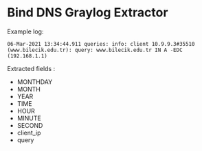 # Bind DNS Graylog Extractor

Example log:

`06-Mar-2021 13:34:44.911 queries: info: client 10.9.9.3#35510 (www.bilecik.edu.tr): query: www.bilecik.edu.tr IN A -EDC (192.168.1.1)`

Extracted fields :
* MONTHDAY
* MONTH
* YEAR
* TIME
* HOUR
* MINUTE
* SECOND
* client_ip
* query

